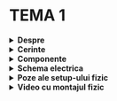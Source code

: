 # TEMA 1

<details>
  <summary> <b> Despre </b> </summary>

  ## Descrierea temei:
   - Aceasta tema simuleaza o statie de incarcare pentru un vehicul electric. Circuitul implementat foloseste mai multe LED-uri si butoane.
   - Circuitul contine un LED RGB ce reprezinta disponibilitatea statiei (verde - disponibil; rosu - incarcarea e activa)
   - De asemenea nivelul de incarcare al bateriei este reprezentat de 4 LED-uri:
     - primul LED -> 25%
     - al doilea LED -> 50%
     - al treilea LED -> 75%
     - al patrulea LED -> 100%
  
   - Incarcarea incepe prin apasarea butonului de START (apasarea acestui buton in timpul incarcarii nu face nimic)
   - Primul LED clipeste de 2 ori, iar a treia oara ramane aprins, cand in acelasi timp se trece la urmatorul LED care incepe si el sa clipeasca. Acest proces continua pana cand se ajunge la ultimul LED, care clipeste de 2 ori si se stinge
   - Fiecare LED clipeste timp de 3 secunde
   - Cand incarcarea a ajuns la final toate cele 4 LED-uri clipesc de 3 ori simultan, iar LED-ul RGB isi schimba inapoi culoarea din rosu in verde
   - Apasarea lunga a butonului de STOP (minim o secunda) opreste fortat procesul de incarcare prin animatia de la final (toate LED-urile clipesc de 3 ori simultan)
##
</details>



<details>
  <summary><b>Cerinte</b></summary>

 ## 1. Detalii tehnice:
  -  Led-ul RGB reprezinta disponibilitatea statiei. Daca statia este libera led-ul va fi verde, iar daca statia este ocupata se va face rosu.
    
  -  Led-urile simple reprezinta gradul de incarcare al bateriei, pe care il vom simula printr-un loader progresiv (L1 = 25%, L2 = 50%, L3 = 75%, L4 = 100%). Loader-ul se incarca prin aprinderea succesiva a led-urilor, la un interval fix de 3s. LED-ul care semnifica procentul curent de incarcare va avea starea de clipire, LED-urile din urma lui fiind aprinse continuu, iar celelalte stinse.
    
  -  Apasarea scurta a butonului de start va porni incarcarea. Apasarea acestui buton in timpul incarcarii nu va face nimic.
    
  -  Apasarea lunga a butonului de stop va opri incarcarea fortat si va reseta statia la starea libera. Apasarea acestui buton cat timp statia este libera nu va face nimic.

## 2. Flow:
- Starea statiei este ‘libera’. Loader-ul este stins, iar led-ul pentru disponibilitate este verde.

- Se apasa butonul pentru start.

- Led-ul pentru disponibilitate se face rosu, iar incarcarea incepe prin aprinderea primului LED L1.

- Led-ul 1 clipeste timp de 3s, celelalte fiind stinse.

- Dupa incarcarea primului procent de 25% led-ul ramane aprins si se trece la urmatorul led, care va incepe sa clipeasca.

- La finalizarea incarcarii toate led-urile vor clipi simultan de 3 ori, iar apoi se vor stinge, pentru a semnaliza finalizarea procesului.

- Led-ul pentru disponibilitate se face verde.

- Daca oricand de la pornirea incarcarii pana la finalizarea acesteia este apasat lung (min 1s) butonul de stop, incarcarea se intrerupe prin animatia de final (toate led-urile clipesc de 3 ori), iar led-ul pentru disponibilitate devine verde.
  

</details>


<details> 
  <summary><b>Componente</b></summary>
  
  ## Componentele folosite:
  - 4x LED-uri (pentru a simula procentul de încărcare)
  - 1x LED RGB (pentru starea de liber sau ocupat)
  - 2x Butoane (pentru start încărcare și stop încărcare)
  - 9x Rezistoare (7x 220ohm, 2x 1K)
  - Breadboard
  - Linii de legătură
    ##
</details>


<details>
  <summary> <b> Schema electrica </b> </summary>

  ## Schema electrica a circuitului implementat pe Tinkercad
  ![t725](https://github.com/user-attachments/assets/6c5c1a57-09fd-46ec-bc38-4dc7784aeb1c)
  ##
</details>


<details>
  <summary> <b> Poze ale setup-ului fizic </b> </summary>
  
  ## Poze cu montajul implementat fizic:
  
![2](https://github.com/user-attachments/assets/57d52a8a-8b1a-4fb2-85a3-e7bd840ff5e4)
![1](https://github.com/user-attachments/assets/9ac6d843-cf6b-4d75-a876-5f470fc70938)
![5](https://github.com/user-attachments/assets/68046be3-143e-4fea-ac2c-671b0a263384)
![4](https://github.com/user-attachments/assets/2e1c19be-fc1a-423d-b72f-714b4565a49d)
![3](https://github.com/user-attachments/assets/e2b85a01-59a3-4292-8514-a3a8adf5d7bf)
##
</details>


<details>
  <summary> <b> Video cu montajul fizic </b> </summary>

  ## Link catre videoul ce arata functionalitatea montajului fizic:
  https://www.youtube.com/watch?v=eAE200TeHGY
  ##
</details>
